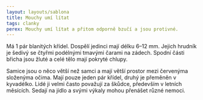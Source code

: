 ```yaml
---
layout: layouts/sablona
title: Mouchy umí lítat
tags: clanky
perex: Mouchy umí lítat a přitom odporně bzučí a jsou protivné.
---
```


Má 1 pár blanitých křídel. Dospělí jedinci mají délku 6–12 mm. Jejich hrudník je šedivý se čtyřmi podélnými tmavými čarami na zádech. Spodní části břicha jsou žluté a celé tělo mají pokryté chlupy.

Samice jsou o něco větší než samci a mají větší prostor mezi červenýma složenýma očima. Mají pouze jeden pár křídel, druhý je přeměněn v kyvadélko. Lidé ji velmi často považují za škůdce, především v letních měsících. Sedají na jídlo a svými výkaly mohou přenášet různé nemoci.